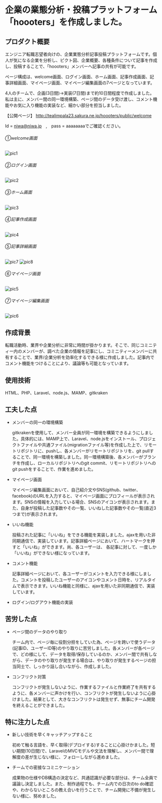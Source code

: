 # 企業の業態分析・投稿プラットフォーム「hoooters」を作成しました。

## プロダクト概要

エンジニア転職志望者向けの、企業業態分析記事投稿プラットフォームです。個人が気になる企業を分析し、ピクト図、企業概要、各種条件について記事を作成し、投稿することで、「hoooters」メンバーへ記事の共有が可能です。


ページ構成は、welcome画面、ログイン画面、ホーム画面、記事作成画面、記事詳細画面、マイページ画面、マイページ編集画面の7ページとなっています。

4人のチームで、企画(3日間)→実装(7日間)まで約10日間程度で作成しました。私は主に、メンバー間の同一環境構築、ページ間のデータ受け渡し、コメント機能やお気に入り機能の実装など、細かい部分を担当しました。



【公開ページ】
http://tealimpala23.sakura.ne.jp/hoooters/public/welcome

Id = niwa@niwa.jp　,　pass = aaaaaaaaでご確認ください。

###### ①welcome画面
![](pic1.png "pic1")

###### ②ログイン画面
![](pic2.png "pic2")

###### ③ホーム画面
![](pic3.png "pic3")

###### ④記事作成画面
![](pic4.png "pic4")

###### ⑤記事詳細画面
![](pic7.png "pic7")
![](pic8.png "pic8")

###### ⑥マイページ画面
![](pic5.png "pic5")

###### ⑦マイページ編集画面
![](pic6.png "pic6")



## 作成背景

転職活動時、業界や企業分析に非常に時間が掛かります。そこで、同じコミニティー内のメンバーが、調べた企業の情報を記事にし、コミニティーメンバーに共有することで、業界/企業分析を効率化するできる様に作成しました。記事内でコメント機能をつけることにより、議論等も可能となっています。



## 使用技術
HTML、PHP、Laravel、node.js、MAMP、gitkraken



## 工夫した点

- メンバーの同一の環境構築

    gitkrakenを使用して、メンバー全員が同一環境を構築できるようにしました。具体的には、MAMP上で、Laravel、node.jsをインストール、プロジェクトファイルや共通ファイル(migrationファイル等)を作成した上で、リモートリポジトリに、pushし、各メンバーがリモートリポジトリを、git pullすることで、同一環境を構築しました。同一環境構築後、各メンバーがブランチを作成し、ローカルリポジトリへのgit commit、リモートリポジトリへのgit pushをすることで、作業を進めました。

- マイページ画面

    マイページ編集画面において、自己紹介文やSNS(github、twitter、facebook)のURLを入力すると、マイページ画面にプロフィールが表示されます。SNSの情報を入力している場合、SNSのアイコンが表示されます。また、自身が投稿した記事数やその一覧、いいねした記事数やその一覧(直近3つまで)が表示されます。

 
- いいね機能

    投稿された記事に「いいね」をできる機能を実装しました。ajaxを用いた非同期通信で、実装しています。記事詳細ページにおいて、ハートマークを押すと「いいね」ができます。尚、各ユーザーは、
    各記事に対して、一度しか「いいね」ができない様になっています。

- コメント機能

    記事詳細ページにおいて、各ユーザーがコメントを入力できる様にしました。コメントを投稿したユーザーのアイコンやコメント日時を、リアルタイムで表示できます。いいね機能と同様に、ajaxを用いた非同期通信で、実装しています。

- ログイン/ログアウト機能の実装

## 苦労した点
- ページ間のデータのやり取り

    チーム内で、ページ毎に役割分担をしていた為、ページを跨いで使うデータ(記事ID、ユーザーID等)のやり取りに苦労しました。各メンバーが各ページで、どの様にして、データを取得/保存しているのか、メンバー間で共有しながら、データのやり取りが発生する場合は、やり取りが発生するページの担当同士で、しっかり話し合いながら、作成しました。
    
- コンフリクト対策

    コンフリクトが発生しないように、作業するファイルと作業終了を共有するように、各メンバーに声かけを行い、コンフリクトが発生しないように心掛けました。結果として、大きなコンフリクトは発生せず、無事にチーム開発を終えることができました。


## 特に注力した点
- 新しい技術を早くキャッチアップすること

    初めて触る言語を、早く取得(デプロイする)することに心掛けかました。短い期間(10日間)で、LaravelのMVCモデルや文法を理解し、メンバー間で理解度の差が生じない様に、フォローしながら進めました。
    
- チームでの密接なコミニケーション
    
    成果物の仕様やDB構造の決定など、共通認識が必要な部分は、チーム全員で議論し決定しました。また、制作過程でも、チーム内での日次のto do確認や、わからないところの教え合いを行うことで、チーム開発に不備が発生しない様に、努めました。

    
